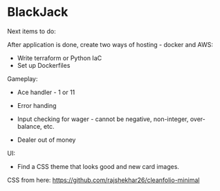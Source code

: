 # BlackJack

Next items to do:

After application is done, create two ways of hosting - docker and AWS:
- Write terraform or Python IaC
- Set up Dockerfiles

Gameplay:
- Ace handler - 1 or 11

- Error handing
- Input checking for wager - cannot be negative, non-integer, over-balance, etc.
- Dealer out of money

UI:
- Find a CSS theme that looks good and new card images.  

CSS from here: https://github.com/rajshekhar26/cleanfolio-minimal